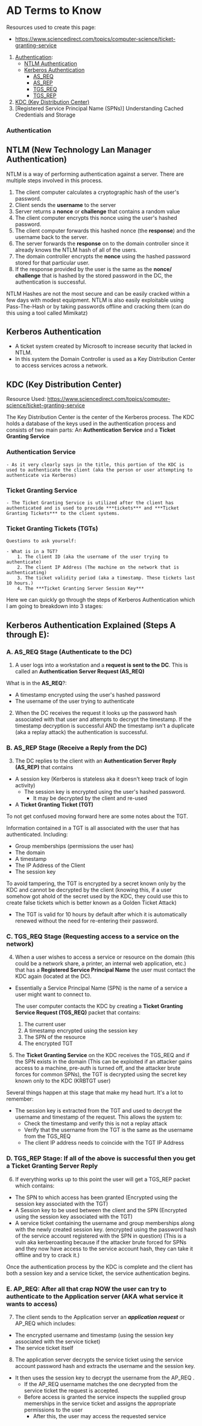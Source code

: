 # AD Terms to Know

Resources used to create this page:
- https://www.sciencedirect.com/topics/computer-science/ticket-granting-service 


1. [Authentication](#authentication):
    - [NTLM Authentication](#ntlm)
    - [Kerberos Authentication](#kerberos-authentication)
        - [AS_REQ](#a-asreq-stage-authenticate-to-the-dc)
        - [AS_REP](#b-asrep-stage-receive-a-reply-from-the-dc)
        - [TGS_REQ](#c-tgsreq-stage-requesting-access-to-a-service-on-the-network)
        - [TGS_REP](#d-tgsrep-stage-if-all-of-the-above-is-successful-then-you-get-a-ticket-granting-server-reply)
2. [KDC (Key Distribution Center)](#kdc-key-distribution-center)
3. [Registered Service Principal Name (SPNs)]
Understanding Cached Credentials and Storage

### Authentication

## NTLM (New Technology Lan Manager Authentication)

NTLM is a way of performing authentication against a server. There are multiple steps involved in this process. 

1. The client computer calculates a cryptographic hash of the user's password. 
2. Client sends the **username** to the server
3. Server returns a **nonce** or **challenge** that contains a random value
4. The client computer encrypts this nonce using the user's hashed password.
5. The client computer forwards this hashed nonce (the **response**) and the username back to the server.
6. The server forwards the **response** on to the domain controller since it already knows the NTLM hash of all of the users. 
7. The domain controller encrypts the **nonce** using the hashed password stored for that particular user. 
8. If the response provided by the user is the same as the **nonce/ challenge** that is hashed by the stored password in the DC, the authentication is successful. 

NTLM Hashes are not the most secure and can be easily cracked within a few days with modest equipment. NTLM is also easily exploitable using Pass-The-Hash or by taking passwords offline and cracking them (can do this using a tool called Mimikatz)


## Kerberos Authentication

- A ticket system created by Microsoft to increase security that lacked in NTLM. 
- In this system the Domain Controller is used as a Key Distribution Center to access services across a network. 


## KDC (Key Distribution Center)

Resource Used: https://www.sciencedirect.com/topics/computer-science/ticket-granting-service

The Key Distribution Center is the center of the Kerberos process. The KDC holds a database of the keys used in the authentication process and consists of two main parts: An **Authentication Service** and a **Ticket Granting Service**

### Authentication Service
    - As it very clearly says in the title, this portion of the KDC is used to authenticate the client (aka the person or user attempting to authenticate via Kerberos)

### Ticket Granting Service
    - The Ticket Granting Service is utilized after the client has authenticated and is used to provide ***tickets*** and ***Ticket Granting Tickets*** to the client systems. 

### Ticket Granting Tickets (TGTs)
    Questions to ask yourself:

    - What is in a TGT?
        1. The client ID (aka the username of the user trying to authenticate)
        2. The client IP Address (The machine on the network that is authenticating)
        3. The ticket validity period (aka a timestamp. These tickets last 10 hours.)
        4. The ***Ticket Granting Server Session Key***

Here we can quickly go through the steps of Kerberos Authentication which I am going to breakdown into 3 stages:

## Kerberos Authentication Explained (Steps A through E):

### A. AS_REQ Stage (Authenticate to the DC)
1. A user logs into a workstation and a **request is sent to the DC**. This is called an **Authentication Server Request (AS_REQ)**

What is in the **AS_REQ**?:
- A timestamp encrypted using the user's hashed password
- The username of the user trying to authenticate

2. When the DC receives the request it looks up the password hash associated with that user and attempts to decrypt the timestamp. If the timestamp decryption is successful AND the timestamp isn't a duplicate (aka a replay attack) the authentication is successful. 
### B. AS_REP Stage (Receive a Reply from the DC)
3. The DC replies to the client with an **Authentication Server Reply (AS_REP)** that contains
- A session key (Kerberos is stateless aka it doesn't keep track of login activity)
    - The session key is encrypted using the user's hashed password.
        - It may be decrypted by the client and re-used
- A **Ticket Granting Ticket (TGT)**

To not get confused moving forward here are some notes about the TGT. 

Information contained in a TGT is all associated with the user that has authenticated. Including:
- Group memberships (permissions the user has)
- The domain
- A timestamp
- The IP Address of the Client
- The session key

To avoid tampering, the TGT is encrypted by a secret known only by the KDC and cannot be decrypted by the client (knowing this, if a user somehow got ahold of the secret used by the KDC, they could use this to create false tickets which is better known as a Golden Ticket Attack)

- The TGT is valid for 10 hours by default after which it is automatically renewed without the need for re-entering their password. 

### C. TGS_REQ Stage (Requesting access to a service on the network)
4. When a user wishes to access a service or resource on the domain (this could be a network share, a printer, an internal web application, etc.) that has a **Registered Service Principal Name** the user must contact the KDC again (located at the DC). 
- Essentially a Service Principal Name (SPN) is the name of a service a user might want to connect to. 

    The user computer contacts the KDC by creating a **Ticket Granting Service Request (TGS_REQ)** packet that contains:
    1. The current user
    2. A timestamp encrypted using the session key
    3. The SPN of the resource
    4. The encrypted TGT

5. The **Ticket Granting Service** on the KDC receives the TGS_REQ and if the SPN exists in the domain (This can be exploited if an attacker gains access to a machine, pre-auth is turned off, and the attacker brute forces for common SPNs), the TGT is decrypted using the secret key known only to the KDC (KRBTGT user)

Several things happen at this stage that make my head hurt. It's a lot to remember:

- The session key is extracted from the TGT and used to decrypt the username and timestamp of the request. This allows the system to:
    - Check the timestamp and verify this is not a replay attack
    - Verify that the username from the TGT is the same as the username from the TGS_REQ
    - The client IP address needs to coincide with the TGT IP Address

### D. TGS_REP Stage: If all of the above is successful then you get a Ticket Granting Server Reply

6. If everything works up to this point the user will get a TGS_REP packet which contains:
- The SPN to which access has been granted (Encrypted using the session key associated with the TGT)
- A Session key to be used between the client and the SPN (Encrypted using the session key associated with the TGT)
-  A service ticket containing the username and group memberships along with the newly created session key. (encrypted using the password hash of the service account registered with the SPN in question) (This is a vuln aka kerberoasting because if the attacker brute forced for SPNs and they now have access to the service account hash, they can take it offline and try to crack it.)

Once the authentication process by the KDC is complete and the client has both a session key and a service ticket, the service authentication begins.

### E. AP_REQ: After all that crap NOW the user can try to authenticate to the Application server (AKA what service it wants to access)
7. The client sends to the Application server an ***application request*** or AP_REQ which includes:
- The encrypted username and timestamp (using the session key associated with the service ticket)
- The service ticket itself

8. The application server decrypts the service ticket using the service account password hash and extracts the username and the session key. 
- It then uses the session key to decrypt the username from the AP_REQ .
    - If the AP_REQ username matches the one decrypted from the service ticket the request is accepted. 
    - Before access is granted the service inspects the supplied group memerships in the service ticket and assigns the appropriate permissions to the user
        - After this, the user may access the requested service 








